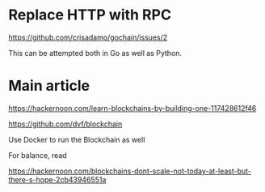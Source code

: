 # Replace HTTP with RPC

https://github.com/crisadamo/gochain/issues/2

This can be attempted both in Go as well as Python.

# Main article 

https://hackernoon.com/learn-blockchains-by-building-one-117428612f46

https://github.com/dvf/blockchain

Use Docker to run the Blockchain as well 


For balance, read

https://hackernoon.com/blockchains-dont-scale-not-today-at-least-but-there-s-hope-2cb43946551a
